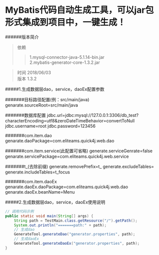 MyBatis代码自动生成工具，可以jar包形式集成到项目中，一键生成！
=

######版本简介
>依赖
>>1.mysql-connector-java-5.1.14-bin.jar<br>
>>2.mybatis-generator-core-1.3.2.jar<br>

>时间 2018/06/03<br>
>版本 1.3.2<br>

#####1.生成数据层dao，service，daoEx配置参数

#######目标路径配置(例：src/main/java)
		genarate.sourceRoot=src/main/java

#######数据库配置
		jdbc.url=jdbc:mysql://127.0.0.1:3306/db_test?characterEncoding=utf8&zeroDateTimeBehavior=convertToNull
		jdbc.username=root
		jdbc.password=123456

#######com.item.dao
		genarate.daoPackage=com.eliteams.quick4j.web.dao

#######com.item.service(此配置可省略)
		generate.serviceGenrate=false
		genarate.servicePackage=com.eliteams.quick4j.web.service

#######t_(去除前缀)
		generate.removePrefix=t_
		generate.excludeTables=
		generate.includeTables=t_focus

#######com.item.daoEx
		genarate.daoEx.daoPackage=com.eliteams.quick4j.web.dao
		genarate.daoEx.beanName=Menu





#####2.生成数据层dao，service，daoEx使用说明
```java
// 调用代码示例
public static void main(String[] args) {
	String path = TestMain.class.getResource("/").getPath();
	System.out.println("=======path:" + path);
	// 生成dao
	GenerateTool.generateDao("generator.properties", path);
	// 生成daoEx
	GenerateTool.generateDaoEx("generator.properties", path);
}
```

